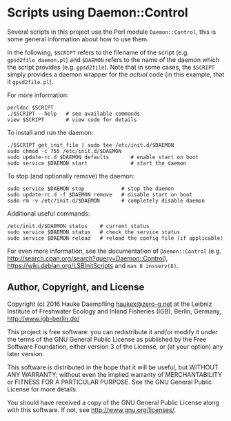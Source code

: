 
Scripts using Daemon::Control
=============================

Several scripts in this project use the Perl module `Daemon::Control`, this
is some general information about how to use them.

In the following, `$SCRIPT` refers to the filename of the script (e.g.
`gpsd2file_daemon.pl`) and `$DAEMON` refers to the name of the daemon
which the script provides (e.g. `gpsd2file`). Note that in some cases,
the `$SCRIPT` simply provides a daemon wrapper for the _actual_ code
(in this example, that it `gpsd2file.pl`).

For more information:

	perldoc $SCRIPT
	./$SCRIPT --help   # see available commands
	view $SCRIPT       # view code for details

To install and run the daemon:

	./$SCRIPT get_init_file | sudo tee /etc/init.d/$DAEMON
	sudo chmod -c 755 /etc/init.d/$DAEMON
	sudo update-rc.d $DAEMON defaults       # enable start on boot
	sudo service $DAEMON start              # start the daemon

To stop (and optionally remove) the daemon:

	sudo service $DAEMON stop            # stop the daemon
	sudo update-rc.d -f $DAEMON remove   # disable start on boot
	sudo rm -v /etc/init.d/$DAEMON       # completely disable daemon

Additional useful commands:

	/etc/init.d/$DAEMON status    # current status
	sudo service $DAEMON status   # check the service status
	sudo service $DAEMON reload   # reload the config file (if applicable)

For even more information, see the documentation of `Daemon::Control`
(e.g. <http://search.cpan.org/search?query=Daemon::Control>),
<https://wiki.debian.org/LSBInitScripts> and `man 8 insserv(8)`.


Author, Copyright, and License
------------------------------

Copyright (c) 2016 Hauke Daempfling <haukex@zero-g.net>
at the Leibniz Institute of Freshwater Ecology and Inland Fisheries (IGB),
Berlin, Germany, <http://www.igb-berlin.de/>

This project is free software: you can redistribute it and/or modify
it under the terms of the GNU General Public License as published by
the Free Software Foundation, either version 3 of the License, or
(at your option) any later version.

This software is distributed in the hope that it will be useful,
but WITHOUT ANY WARRANTY; without even the implied warranty of
MERCHANTABILITY or FITNESS FOR A PARTICULAR PURPOSE. See the
GNU General Public License for more details.

You should have received a copy of the GNU General Public License
along with this software. If not, see <http://www.gnu.org/licenses/>.
